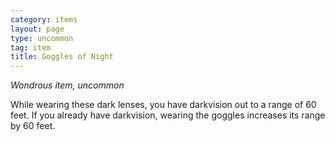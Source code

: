 ```yaml
---
category: items
layout: page
type: uncommon
tag: item
title: Goggles of Night 
---
```

_Wondrous item, uncommon_ 

While wearing these dark lenses, you have darkvision out to a range of 60 feet. If you already have darkvision, wearing the goggles increases its range by 60 feet.
